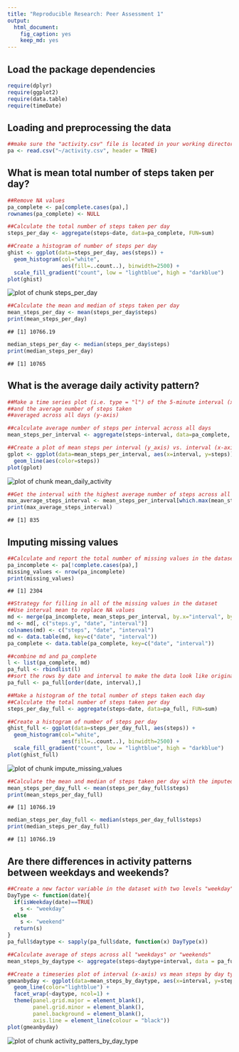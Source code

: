 ```yaml
---
title: "Reproducible Research: Peer Assessment 1"
output: 
  html_document:
    fig_caption: yes
    keep_md: yes
---
```


## Load the package dependencies

```r
require(dplyr)
require(ggplot2)
require(data.table)
require(timeDate)
```

## Loading and preprocessing the data

```r
##make sure the "activity.csv" file is located in your working directory
pa <- read.csv("~/activity.csv", header = TRUE)
```


## What is mean total number of steps taken per day?

```r
##Remove NA values
pa_complete <- pa[complete.cases(pa),]
rownames(pa_complete) <- NULL

##Calculate the total number of steps taken per day
steps_per_day <- aggregate(steps~date, data=pa_complete, FUN=sum)

##Create a histogram of number of steps per day
ghist <- ggplot(data=steps_per_day, aes(steps)) + 
  geom_histogram(col="white", 
                 aes(fill=..count..), binwidth=2500) +
  scale_fill_gradient("count", low = "lightblue", high = "darkblue")
plot(ghist)
```

![plot of chunk steps_per_day](figure/steps_per_day-1.png) 

```r
##Calculate the mean and median of steps taken per day
mean_steps_per_day <- mean(steps_per_day$steps)
print(mean_steps_per_day)
```

```
## [1] 10766.19
```

```r
median_steps_per_day <- median(steps_per_day$steps)
print(median_steps_per_day)
```

```
## [1] 10765
```

## What is the average daily activity pattern?

```r
##Make a time series plot (i.e. type = "l") of the 5-minute interval (x-axis) 
##and the average number of steps taken 
##averaged across all days (y-axis)

##calculate average number of steps per interval across all days
mean_steps_per_interval <- aggregate(steps~interval, data=pa_complete, FUN=mean)

##Create a plot of mean steps per interval (y_axis) vs. interval (x-axis)
gplot <- ggplot(data=mean_steps_per_interval, aes(x=interval, y=steps)) + 
  geom_line(aes(color=steps))
plot(gplot)
```

![plot of chunk mean_daily_activity](figure/mean_daily_activity-1.png) 

```r
##Get the interval with the highest average number of steps across all days
max_average_steps_interval <- mean_steps_per_interval[which.max(mean_steps_per_interval$steps), "interval"]
print(max_average_steps_interval)
```

```
## [1] 835
```

## Imputing missing values

```r
##Calculate and report the total number of missing values in the dataset 
pa_incomplete <- pa[!complete.cases(pa),]
missing_values <- nrow(pa_incomplete)
print(missing_values)
```

```
## [1] 2304
```

```r
##Strategy for filling in all of the missing values in the dataset
##Use interval mean to replace NA values
md <- merge(pa_incomplete, mean_steps_per_interval, by.x="interval", by.y="interval", all=TRUE)
md <- md[, c("steps.y", "date", "interval")]
colnames(md) <- c("steps", "date", "interval")
md <- data.table(md, key=c("date", "interval"))
pa_complete <- data.table(pa_complete, key=c("date", "interval"))

##combine md and pa_complete
l <- list(pa_complete, md)
pa_full <- rbindlist(l)
##sort the rows by date and interval to make the data look like original
pa_full <- pa_full[order(date, interval),]

##Make a histogram of the total number of steps taken each day
##Calculate the total number of steps taken per day
steps_per_day_full <- aggregate(steps~date, data=pa_full, FUN=sum)

##Create a histogram of number of steps per day
ghist_full <- ggplot(data=steps_per_day_full, aes(steps)) + 
  geom_histogram(col="white", 
                 aes(fill=..count..), binwidth=2500) +
  scale_fill_gradient("count", low = "lightblue", high = "darkblue")
plot(ghist_full)
```

![plot of chunk impute_missing_values](figure/impute_missing_values-1.png) 

```r
##Calculate the mean and median of steps taken per day with the imputed data
mean_steps_per_day_full <- mean(steps_per_day_full$steps)
print(mean_steps_per_day_full)
```

```
## [1] 10766.19
```

```r
median_steps_per_day_full <- median(steps_per_day_full$steps)
print(median_steps_per_day_full)
```

```
## [1] 10766.19
```


## Are there differences in activity patterns between weekdays and weekends?

```r
##Create a new factor variable in the dataset with two levels "weekday" and "weekend"
DayType <- function(date){
  if(isWeekday(date)==TRUE)
    s <- "weekday"
  else 
    s <- "weekend"
  return(s)
}
pa_full$daytype <- sapply(pa_full$date, function(x) DayType(x))

##Calculate average of steps across all "weekdays" or "weekends"
mean_steps_by_daytype <- aggregate(steps~daytype+interval, data = pa_full, FUN=mean)

##Create a timeseries plot of interval (x-axis) vs mean steps by day type
gmeanbyday <- ggplot(data=mean_steps_by_daytype, aes(x=interval, y=steps)) + 
  geom_line(color="lightblue") + 
  facet_wrap(~daytype, ncol=1) + 
  theme(panel.grid.major = element_blank(), 
        panel.grid.minor = element_blank(), 
        panel.background = element_blank(), 
        axis.line = element_line(colour = "black"))
plot(gmeanbyday)
```

![plot of chunk activity_patters_by_day_type](figure/activity_patters_by_day_type-1.png) 
